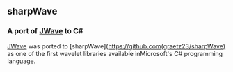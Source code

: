## sharpWave
### A port of [JWave](https://github.com/graetz23/JWave) to C#

[JWave](https://github.com/graetz23/JWave) was ported to [sharpWave](https://github.com(graetz23/sharpWave) as one of the first wavelet libraries available inMicrosoft's C# programming language. 
